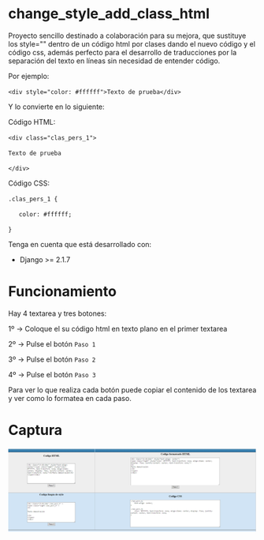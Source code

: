 change_style_add_class_html
==================

Proyecto sencillo destinado a colaboración para su mejora, que sustituye los style="" dentro de un código html por clases dando el nuevo código y el código css, además perfecto para el desarrollo de traducciones por la separación del texto en líneas sin necesidad de entender código.

Por ejemplo:

``<div style="color: #ffffff">Texto de prueba</div>``


Y lo convierte en lo siguiente:

Código HTML:

``<div class="clas_pers_1">``

``Texto de prueba``

``</div>``

Código CSS:

``.clas_pers_1 {``

``    color: #ffffff; ``

``}``


Tenga en cuenta que está desarrollado con:
- Django >= 2.1.7


Funcionamiento
==================

Hay 4 textarea y tres botones:

1º -> Coloque el su código html en texto plano en el primer textarea

2º -> Pulse el botón ``Paso 1``

3º -> Pulse el botón ``Paso 2``

4º -> Pulse el botón ``Paso 3``

Para ver lo que realiza cada botón puede copiar el contenido de los textarea y ver como lo formatea en cada paso.


Captura
==================
![IMG demo](https://raw.githubusercontent.com/ArturoJ/change_style_add_class_html/master/captura.jpg)
